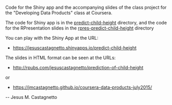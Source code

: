 Code for the Shiny app and the accompanying slides of the class project
for the "Developing Data Products" class at Coursera.

The code for Shiny app is in the
[predict-child-height](https://github.com/jmcastagnetto/coursera-data-products-july2015/tree/master/predict-child-height)
directory, and the code for
the RPresentation slides in the 
[rpres-predict-child-height](https://github.com/jmcastagnetto/coursera-data-products-july2015/tree/master/rpres-predict-child-height)
directory

You can play with the Shiny App at the URL:

- https://jesuscastagnetto.shinyapps.io/predict-child-height

The slides in HTML format can be seen at the URLs:

- http://rpubs.com/jesuscastagnetto/prediction-of-child-height

or

- https://jmcastagnetto.github.io/coursera-data-products-july2015/


-- Jesus M. Castagnetto
